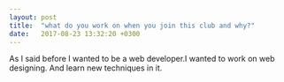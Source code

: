 ```yaml
---
layout: post
title:  "what do you work on when you join this club and why?"
date:   2017-08-23 13:32:20 +0300
---
```

As I said before I wanted to be a web developer.I wanted  to work on web designing. And learn new techniques in it. 

